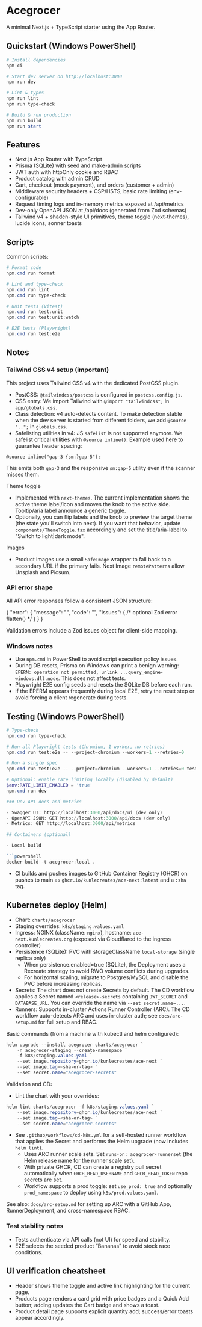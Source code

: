 # Acegrocer

A minimal Next.js + TypeScript starter using the App Router.

## Quickstart (Windows PowerShell)

```powershell
# Install dependencies
npm ci

# Start dev server on http://localhost:3000
npm run dev

# Lint & types
npm run lint
npm run type-check

# Build & run production
npm run build
npm run start
```

## Features

- Next.js App Router with TypeScript
- Prisma (SQLite) with seed and make-admin scripts
- JWT auth with httpOnly cookie and RBAC
- Product catalog with admin CRUD
- Cart, checkout (mock payment), and orders (customer + admin)
- Middleware security headers + CSP/HSTS, basic rate limiting (env-configurable)
- Request timing logs and in-memory metrics exposed at /api/metrics
- Dev-only OpenAPI JSON at /api/docs (generated from Zod schemas)
- Tailwind v4 + shadcn-style UI primitives, theme toggle (next-themes), lucide icons, sonner toasts

## Scripts
Common scripts:

```powershell
# Format code
npm.cmd run format

# Lint and type-check
npm.cmd run lint
npm.cmd run type-check

# Unit tests (Vitest)
npm.cmd run test:unit
npm.cmd run test:unit:watch

# E2E tests (Playwright)
npm.cmd run test:e2e
```

## Notes

### Tailwind CSS v4 setup (important)

This project uses Tailwind CSS v4 with the dedicated PostCSS plugin.

- PostCSS: `@tailwindcss/postcss` is configured in `postcss.config.js`.
- CSS entry: We import Tailwind with `@import "tailwindcss";` in `app/globals.css`.
- Class detection: v4 auto-detects content. To make detection stable when the dev server is started from different folders, we add `@source "..";` in `globals.css`.
- Safelisting utilities in v4: JS `safelist` is not supported anymore. We safelist critical utilities with `@source inline()`. Example used here to guarantee header spacing:

```
@source inline("gap-3 {sm:}gap-5");
```

This emits both `gap-3` and the responsive `sm:gap-5` utility even if the scanner misses them.

Theme toggle
- Implemented with `next-themes`. The current implementation shows the active theme label/icon and moves the knob to the active side. Tooltip/aria label announce a generic toggle.
- Optionally, you can flip labels and the knob to preview the target theme (the state you'll switch into next). If you want that behavior, update `components/ThemeToggle.tsx` accordingly and set the title/aria-label to "Switch to light|dark mode".

Images
- Product images use a small `SafeImage` wrapper to fall back to a secondary URL if the primary fails. Next Image `remotePatterns` allow Unsplash and Picsum.

### API error shape

All API error responses follow a consistent JSON structure:

{
	"error": {
		"message": "<description>",
		"code": "<optional code>",
		"issues": { /* optional Zod error flatten() */ }
	}
}

Validation errors include a Zod issues object for client-side mapping.

### Windows notes

- Use `npm.cmd` in PowerShell to avoid script execution policy issues.
- During DB resets, Prisma on Windows can print a benign warning:
	`EPERM: operation not permitted, unlink ...query_engine-windows.dll.node`. This does not affect tests.
- Playwright E2E config seeds and resets the SQLite DB before each run.
 - If the EPERM appears frequently during local E2E, retry the reset step or avoid forcing a client regenerate during tests.

## Testing (Windows PowerShell)

```powershell
# Type-check
npm.cmd run type-check

# Run all Playwright tests (Chromium, 1 worker, no retries)
npm.cmd run test:e2e -- --project=chromium --workers=1 --retries=0

# Run a single spec
npm.cmd run test:e2e -- --project=chromium --workers=1 --retries=0 tests/e2e.fullflow.spec.ts

# Optional: enable rate limiting locally (disabled by default)
$env:RATE_LIMIT_ENABLED = 'true'
npm.cmd run dev

### Dev API docs and metrics

- Swagger UI: http://localhost:3000/api/docs/ui (dev only)
- OpenAPI JSON: GET http://localhost:3000/api/docs (dev only)
- Metrics: GET http://localhost:3000/api/metrics

## Containers (optional)

- Local build

```powershell
docker build -t acegrocer:local .
```

- CI builds and pushes images to GitHub Container Registry (GHCR) on pushes to main as `ghcr.io/kunlecreates/ace-next:latest` and a `:sha` tag.

## Kubernetes deploy (Helm)

- Chart: `charts/acegrocer`
- Staging overrides: `k8s/staging.values.yaml`
- Ingress: NGINX (className: `nginx`), hostname: `ace-next.kunlecreates.org` (exposed via Cloudflared to the ingress controller)
- Persistence (SQLite): PVC with storageClassName `local-storage` (single replica only)
	- When persistence.enabled=true (SQLite), the Deployment uses a Recreate strategy to avoid RWO volume conflicts during upgrades.
	- For horizontal scaling, migrate to Postgres/MySQL and disable the PVC before increasing replicas.
 - Secrets: The chart does not create Secrets by default. The CD workflow applies a Secret named `<release>-secrets` containing `JWT_SECRET` and `DATABASE_URL`. You can override the name via `--set secret.name=...`.
 - Runners: Supports in-cluster Actions Runner Controller (ARC). The CD workflow auto-detects ARC and uses in-cluster auth; see `docs/arc-setup.md` for full setup and RBAC.

Basic commands (from a machine with kubectl and helm configured):

```powershell
helm upgrade --install acegrocer charts/acegrocer `
	-n acegrocer-staging --create-namespace `
	-f k8s/staging.values.yaml `
	--set image.repository=ghcr.io/kunlecreates/ace-next `
	--set image.tag=<sha-or-tag> `
	--set secret.name="acegrocer-secrets"
```

Validation and CD:
- Lint the chart with your overrides:

```powershell
helm lint charts/acegrocer -f k8s/staging.values.yaml `
	--set image.repository=ghcr.io/kunlecreates/ace-next `
	--set image.tag=<sha-or-tag> `
	--set secret.name="acegrocer-secrets"
```

- See `.github/workflows/cd-k8s.yml` for a self-hosted runner workflow that applies the Secret and performs the Helm upgrade (now includes `helm lint`).
	- Uses ARC runner scale sets. Set `runs-on: acegrocer-runnerset` (the Helm release name for the runner scale set).
	- With private GHCR, CD can create a registry pull secret automatically when `GHCR_READ_USERNAME` and `GHCR_READ_TOKEN` repo secrets are set.
	- Workflow supports a prod toggle: set `use_prod: true` and optionally `prod_namespace` to deploy using `k8s/prod.values.yaml`.

See also: `docs/arc-setup.md` for setting up ARC with a GitHub App, RunnerDeployment, and cross-namespace RBAC.

### Test stability notes

- Tests authenticate via API calls (not UI) for speed and stability.
- E2E selects the seeded product “Bananas” to avoid stock race conditions.

## UI verification cheatsheet

- Header shows theme toggle and active link highlighting for the current page.
- Products page renders a card grid with price badges and a Quick Add button; adding updates the Cart badge and shows a toast.
- Product detail page supports explicit quantity add; success/error toasts appear accordingly.
```
